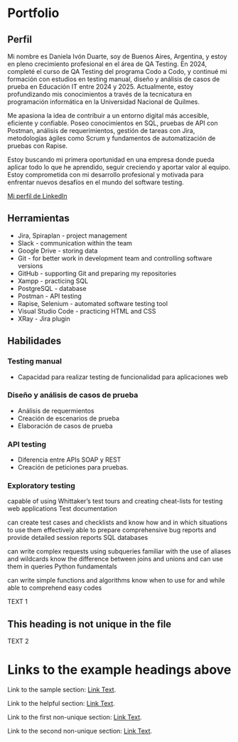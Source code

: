 # Portfolio

## Perfil
Mi nombre es Daniela Ivón Duarte, soy de Buenos Aires, Argentina, y estoy en pleno crecimiento profesional en el área de QA Testing. En 2024, completé el curso de QA Testing del programa Codo a Codo, y continué mi formación con estudios en testing manual, diseño y análisis de casos de prueba en Educación IT entre 2024 y 2025. Actualmente, estoy profundizando mis conocimientos a través de la tecnicatura en programación informática en la Universidad Nacional de Quilmes.

Me apasiona la idea de contribuir a un entorno digital más accesible, eficiente y confiable. Poseo conocimientos en SQL, pruebas de API con Postman, análisis de requerimientos, gestión de tareas con Jira, metodologías ágiles como Scrum y fundamentos de automatización de pruebas con Rapise.

Estoy buscando mi primera oportunidad en una empresa donde pueda aplicar todo lo que he aprendido, seguir creciendo y aportar valor al equipo. Estoy comprometida con mi desarrollo profesional y motivada para enfrentar nuevos desafíos en el mundo del software testing.

[Mi perfil de LinkedIn](https://www.linkedin.com/in/daniela-ivon-duarte/)

## Herramientas
* Jira, Spiraplan - project management
* Slack - communication within the team
* Google Drive - storing data
* Git - for better work in development team and controlling software versions
* GitHub - supporting Git and preparing my repositories
* Xampp - practicing SQL
* PostgreSQL - database
* Postman - API testing
* Rapise, Selenium - automated software testing tool
* Visual Studio Code - practicing HTML and CSS
* XRay - Jira plugin

## Habilidades
### Testing manual
* Capacidad para realizar testing de funcionalidad para aplicaciones web

### Diseño y análisis de casos de prueba
* Análisis de requermientos
* Creación de escenarios de prueba
* Elaboración de casos de prueba

### API testing
* Diferencia entre APIs SOAP y REST
* Creación de peticiones para pruebas.

### Exploratory testing

capable of using Whittaker’s test tours and creating cheat-lists for testing web applications
Test documentation

can create test cases and checklists and know how and in which situations to use them effectively
able to prepare comprehensive bug reports and provide detailed session reports
SQL databases

can write complex requests using subqueries
familiar with the use of aliases and wildcards
know the difference between joins and unions and can use them in queries
Python fundamentals

can write simple functions and algorithms
know when to use for and while
able to comprehend easy codes


TEXT 1

## This heading is not unique in the file

TEXT 2

# Links to the example headings above

Link to the sample section: [Link Text](#sample-section).

Link to the helpful section: [Link Text](#thisll-be-a-helpful-section-about-the-greek-letter-Θ).

Link to the first non-unique section: [Link Text](#this-heading-is-not-unique-in-the-file).

Link to the second non-unique section: [Link Text](#this-heading-is-not-unique-in-the-file-1).
